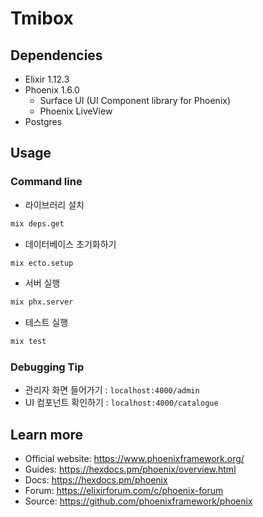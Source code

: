# Tmibox

## Dependencies

* Elixir 1.12.3
* Phoenix 1.6.0
  * Surface UI (UI Component library for Phoenix)
  * Phoenix LiveView
* Postgres

## Usage

### Command line

* 라이브러리 설치

```bash
mix deps.get
```

* 데이터베이스 초기화하기

```bash
mix ecto.setup
```

* 서버 실행

```bash
mix phx.server
```

* 테스트 실행

```bash
mix test
```

### Debugging Tip

* 관리자 화면 들어가기 : `localhost:4000/admin`
* UI 컴포넌트 확인하기 : `localhost:4000/catalogue`

## Learn more

  * Official website: https://www.phoenixframework.org/
  * Guides: https://hexdocs.pm/phoenix/overview.html
  * Docs: https://hexdocs.pm/phoenix
  * Forum: https://elixirforum.com/c/phoenix-forum
  * Source: https://github.com/phoenixframework/phoenix
